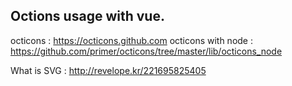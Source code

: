 ## Octions usage with vue.

octicons : https://octicons.github.com
octicons with node : https://github.com/primer/octicons/tree/master/lib/octicons_node

What is SVG : http://revelope.kr/221695825405